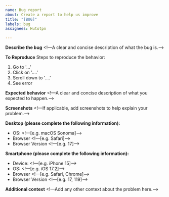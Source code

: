 ```yaml
---
name: Bug report
about: Create a report to help us improve
title: "[BUG]"
labels: bug
assignees: Hutotpn

---
```


**Describe the bug**
<!—A clear and concise description of what the bug is.—>

**To Reproduce**
Steps to reproduce the behavior:
1. Go to '...'
2. Click on '....'
3. Scroll down to '....'
4. See error

**Expected behavior**
<!—A clear and concise description of what you expected to happen.—>

**Screenshots**
<!—If applicable, add screenshots to help explain your problem.—>

**Desktop (please complete the following information):**
 - OS: <!—[e.g. macOS Sonoma]—>
 - Browser <!—[e.g. Safari]—>
 - Browser Version <!—[e.g. 17]—>

**Smartphone (please complete the following information):**
 - Device: <!—[e.g. iPhone 15]—>
 - OS: <!—[e.g. iOS 17.2]—>
 - Browser <!—[e.g. Safari, Chrome]—>
 - Browser Version <!—[e.g. 17, 119]—>

**Additional context**
<!—Add any other context about the problem here.—>
